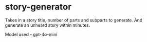 # story-generator

Takes in a story title, number of parts and subparts to generate. And generate an unheard story within minutes.

Model used - gpt-4o-mini